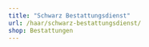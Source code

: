 ```yaml
---
title: "Schwarz Bestattungsdienst"
url: /haar/schwarz-bestattungsdienst/
shop: Bestattungen
---
```

